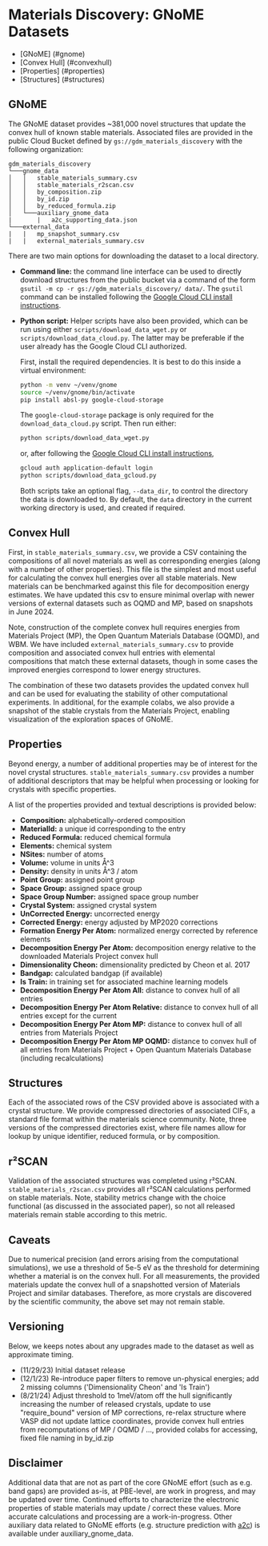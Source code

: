 # Materials Discovery: GNoME Datasets

* [GNoME] (#gnome)
* [Convex Hull] (#convexhull)
* [Properties] (#properties)
* [Structures] (#structures)

## GNoME

The GNoME dataset provides ~381,000 novel structures that update the convex hull of known stable materials. Associated files are provided in the public Cloud Bucket defined by ```gs://gdm_materials_discovery``` with the following organization:

```
gdm_materials_discovery
└───gnome_data
│   │   stable_materials_summary.csv
│   │   stable_materials_r2scan.csv
│   │   by_composition.zip
│   │   by_id.zip
│   │   by_reduced_formula.zip
│   └───auxiliary_gnome_data
|       |   a2c_supporting_data.json
└───external_data
|   |   mp_snapshot_summary.csv
|   |   external_materials_summary.csv
```

There are two main options for downloading the dataset to a local directory.

* **Command line:** the command line interface can be used to directly download structures from the public bucket via a command of the form ```gsutil -m cp -r gs://gdm_materials_discovery/ data/```. The ```gsutil``` command can be installed following the [Google Cloud CLI install instructions](https://cloud.google.com/sdk/docs/install).
* **Python script:** Helper scripts have also been provided, which can be run using either `scripts/download_data_wget.py` or `scripts/download_data_cloud.py`. The latter may be preferable if the user already has the Google Cloud CLI authorized.

  First, install the required dependencies. It is best to do this inside a virtual environment:

  ```bash
  python -m venv ~/venv/gnome
  source ~/venv/gnome/bin/activate
  pip install absl-py google-cloud-storage
  ```

  The `google-cloud-storage` package is only required for the
  `download_data_cloud.py` script. Then run either:

  ```bash
  python scripts/download_data_wget.py
  ```

  or, after following the [Google Cloud CLI install instructions](https://cloud.google.com/sdk/docs/install),

  ```bash
  gcloud auth application-default login
  python scripts/download_data_gcloud.py
  ```

  Both scripts take an optional flag, `--data_dir`, to control the directory
  the data is downloaded to. By default, the `data` directory in the current
  working directory is used, and created if required.

## Convex Hull

First, in ```stable_materials_summary.csv```, we provide a CSV containing the compositions of all novel materials as well as 
corresponding energies (along with a number of other properties). This file is the simplest and most useful for calculating the convex hull energies over all stable materials. New materials can be benchmarked against this file for decomposition energy estimates. We have updated this csv to ensure minimal overlap with newer versions of external datasets such as OQMD and MP, based on snapshots in June 2024.

Note, construction of the complete convex hull requires energies from Materials Project (MP), the Open Quantum Materials Database (OQMD), and WBM. We have
included ```external_materials_summary.csv``` to provide composition and associated convex hull entries with elemental compositions that match these external datasets, though in some cases the improved energies correspond to lower energy structures.

The combination of these two datasets provides the updated convex hull and can be used for evaluating the stability of other computational experiments. In additional, for the example colabs, we also provide a snapshot of the stable crystals from the Materials Project, enabling visualization of the exploration spaces of GNoME.

## Properties

Beyond energy, a number of additional properties may be of interest for the novel crystal structures. ```stable_materials_summary.csv``` provides a number of additional descriptors that may be helpful when processing or looking for crystals with specific properties.

A list of the properties provided and textual descriptions is provided below:

* **Composition:** alphabetically-ordered composition
* **MaterialId:** a unique id corresponding to the entry
* **Reduced Formula:** reduced chemical formula
* **Elements:** chemical system
* **NSites:** number of atoms
* **Volume:** volume in units Å^3
* **Density:** density in units Å^3 / atom
* **Point Group:** assigned point group
* **Space Group:** assigned space group
* **Space Group Number:** assigned space group number
* **Crystal System:** assigned crystal system
* **UnCorrected Energy:** uncorrected energy
* **Corrected Energy:** energy adjusted by MP2020 corrections
* **Formation Energy Per Atom:** normalized energy corrected by reference elements
* **Decomposition Energy Per Atom:** decomposition energy relative to the downloaded Materials Project convex hull
* **Dimensionality Cheon:** dimensionality predicted by Cheon et al. 2017
* **Bandgap:** calculated bandgap (if available)
* **Is Train:** in training set for associated machine learning models
* **Decomposition Energy Per Atom All:** distance to convex hull of all entries
* **Decomposition Energy Per Atom Relative:**
distance to convex hull of all entries except for the current
* **Decomposition Energy Per Atom MP:**
distance to convex hull of all entries from Materials Project
* **Decomposition Energy Per Atom MP OQMD:**
distance to convex hull of all entries from Materials Project + Open Quantum Materials Database (including recalculations)

## Structures

Each of the associated rows of the CSV provided above is associated with a crystal structure. We provide compressed directories of associated CIFs, a standard file format within the materials science community. Note, three versions of the compressed directories exist, where file names allow for lookup by unique identifier, reduced formula, or by composition.

## r²SCAN

Validation of the associated structures was completed using r²SCAN. ```stable_materials_r2scan.csv``` provides all r²SCAN calculations performed on stable materials. Note, stability metrics change with the choice functional (as discussed in the associated paper), so not all released materials remain stable according to this metric.

## Caveats

Due to numerical precision (and errors arising from the computational simulations), we use a threshold of 5e-5 eV as the threshold for determining whether a material is on the convex hull. For all measurements, the provided materials update the convex hull of a snapshotted version of Materials Project and similar databases. Therefore, as more crystals are discovered by the scientific community, the above set may not remain stable.

## Versioning

Below, we keeps notes about any upgrades made to the dataset as well as approximate timing. 

* (11/29/23) Initial dataset release
* (12/1/23) Re-introduce paper filters to remove un-physical energies; add 2 missing columns ('Dimensionality Cheon' and 'Is Train')
* (8/21/24) Adjust threshold to 1meV/atom off the hull significantly increasing the number of released crystals, update to use "require_bound" version of MP corrections, re-relax structure where VASP did not update lattice coordinates, provide convex hull entries from recomputations of MP / OQMD / ..., provided colabs for accessing, fixed file naming in by_id.zip

## Disclaimer

Additional data that are not as part of the core GNoME effort (such as e.g. band gaps) are provided as-is, at PBE-level, are work in progress, and may be updated over time. Continued efforts to characterize the electronic properties of stable materials may update / correct these values. More accurate calculations and processing are a work-in-progress. Other auxiliary data related to GNoME efforts (e.g. structure prediction with [a2c](https://arxiv.org/abs/2310.01117)) is available under auxiliary_gnome_data.


